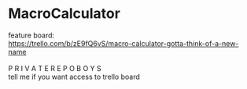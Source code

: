# MacroCalculator
feature board:
<br>https://trello.com/b/zE9fQ6vS/macro-calculator-gotta-think-of-a-new-name
<br>
<br> P R I V A T E R E P O B O Y S
<br> tell me if you want access to trello board
